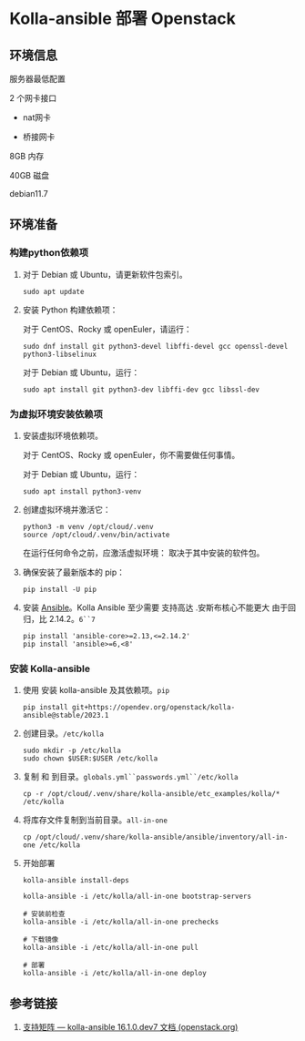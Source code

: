 # Kolla-ansible 部署 Openstack

## 环境信息

服务器最低配置

2 个网卡接口

- nat网卡 

- 桥接网卡

8GB 内存

40GB 磁盘



debian11.7

## 环境准备

### 构建python依赖项

1. 对于 Debian 或 Ubuntu，请更新软件包索引。

   ```
   sudo apt update
   ```

2. 安装 Python 构建依赖项：

   对于 CentOS、Rocky 或 openEuler，请运行：

   ```
   sudo dnf install git python3-devel libffi-devel gcc openssl-devel python3-libselinux
   ```

   对于 Debian 或 Ubuntu，运行：

   ```
   sudo apt install git python3-dev libffi-dev gcc libssl-dev
   ```

### 为虚拟环境安装依赖项

1. 安装虚拟环境依赖项。

   对于 CentOS、Rocky 或 openEuler，你不需要做任何事情。

   对于 Debian 或 Ubuntu，运行：

   ```
   sudo apt install python3-venv
   ```

2. 创建虚拟环境并激活它：

   ```
   python3 -m venv /opt/cloud/.venv
   source /opt/cloud/.venv/bin/activate
   ```

   在运行任何命令之前，应激活虚拟环境： 取决于其中安装的软件包。

3. 确保安装了最新版本的 pip：

   ```
   pip install -U pip
   ```

4. 安装 [Ansible](http://www.ansible.com/)。Kolla Ansible 至少需要 支持高达 .安斯布核心不能更大 由于回归，比 2.14.2。`6``7`

   ```
   pip install 'ansible-core>=2.13,<=2.14.2'
   pip install 'ansible>=6,<8'
   ```

### 安装 Kolla-ansible

1. 使用 安装 kolla-ansible 及其依赖项。`pip`

   ```
   pip install git+https://opendev.org/openstack/kolla-ansible@stable/2023.1
   ```

2. 创建目录。`/etc/kolla`

   ```
   sudo mkdir -p /etc/kolla
   sudo chown $USER:$USER /etc/kolla
   ```

3. 复制 和 到目录。`globals.yml``passwords.yml``/etc/kolla`

   ```
   cp -r /opt/cloud/.venv/share/kolla-ansible/etc_examples/kolla/* /etc/kolla
   ```

4. 将库存文件复制到当前目录。`all-in-one`

   ```
   cp /opt/cloud/.venv/share/kolla-ansible/ansible/inventory/all-in-one /etc/kolla
   ```

5. 开始部署

   ```shell
   kolla-ansible install-deps
   
   kolla-ansible -i /etc/kolla/all-in-one bootstrap-servers
   
   # 安装前检查
   kolla-ansible -i /etc/kolla/all-in-one prechecks
   
   # 下载镜像
   kolla-ansible -i /etc/kolla/all-in-one pull
   
   # 部署
   kolla-ansible -i /etc/kolla/all-in-one deploy
   ```
   
   



## 参考链接

1. [支持矩阵 — kolla-ansible 16.1.0.dev7 文档 (openstack.org)](https://docs.openstack.org/kolla-ansible/latest/user/support-matrix)

   

